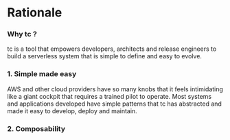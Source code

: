 # Rationale



### Why tc ?

tc is a tool that empowers developers, architects and release engineers to build a serverless system that is simple to define and easy to evolve.


### 1. Simple made easy

AWS and other cloud providers have so many knobs that it feels intimidating like a giant cockpit that requires a trained pilot to operate. Most systems and applications developed have simple patterns that tc has abstracted and made it easy to develop, deploy and maintain.

### 2. Composability
